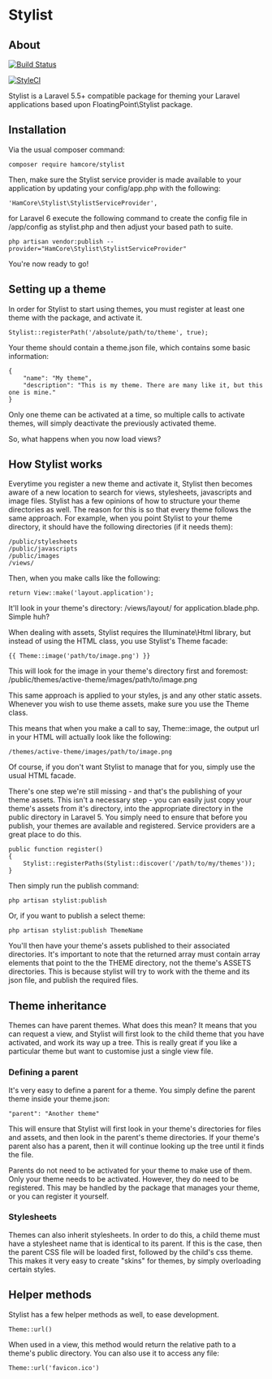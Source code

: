 # Stylist
## About

[![Build Status](https://travis-ci.com/hamcore/stylist.svg?branch=master)](https://travis-ci.com/hamcore/stylist)

[![StyleCI](https://github.styleci.io/repos/329668210/shield?branch=master)](https://github.styleci.io/repos/329668210?branch=master)


Stylist is a Laravel 5.5+ compatible package for theming your Laravel applications based upon FloatingPoint\Stylist package.

## Installation

Via the usual composer command:

    composer require hamcore/stylist

Then, make sure the Stylist service provider is made available to your application by updating your config/app.php with the following:

    'HamCore\Stylist\StylistServiceProvider',

for Laravel 6 execute the following command to create the config file in /app/config as stylist.php and then adjust your based path to suite.

 `php artisan vendor:publish --provider="HamCore\Stylist\StylistServiceProvider"`

You're now ready to go!

## Setting up a theme

In order for Stylist to start using themes, you must register at least one theme with the package, and activate it.

    Stylist::registerPath('/absolute/path/to/theme', true);

Your theme should contain a theme.json file, which contains some basic information:

    {
        "name": "My theme",
        "description": "This is my theme. There are many like it, but this one is mine."
    }

Only one theme can be activated at a time, so multiple calls to activate themes, will simply deactivate the previously activated theme.

So, what happens when you now load views?

## How Stylist works

Everytime you register a new theme and activate it, Stylist then becomes aware of a new location to search for views, stylesheets,
javascripts and image files. Stylist has a few opinions of how to structure your theme directories as well. The reason for this is
so that every theme follows the same approach. For example, when you point Stylist to your theme directory, it should have the
following directories (if it needs them):

    /public/stylesheets
    /public/javascripts
    /public/images
    /views/

Then, when you make calls like the following:

    return View::make('layout.application');

It'll look in your theme's directory: /views/layout/ for application.blade.php. Simple huh?

When dealing with assets, Stylist requires the Illuminate\Html library, but instead of using the HTML class, you use Stylist's Theme facade:

    {{ Theme::image('path/to/image.png') }}

This will look for the image in your theme's directory first and foremost: /public/themes/active-theme/images/path/to/image.png

This same approach is applied to your styles, js and any other static assets. Whenever you wish to use theme assets, make sure you use the Theme class.

This means that when you make a call to say, Theme::image, the output url in your HTML will actually look like the following:

    /themes/active-theme/images/path/to/image.png

Of course, if you don't want Stylist to manage that for you, simply use the usual HTML facade.

There's one step we're still missing - and that's the publishing of your theme assets. This isn't a necessary step - you can easily
just copy your theme's assets from it's directory, into the appropriate directory in the public directory in Laravel 5. You simply
need to ensure that before you publish, your themes are available and registered. Service providers are a great place to do this.

    public function register()
    {
        Stylist::registerPaths(Stylist::discover('/path/to/my/themes'));    
    }

Then simply run the publish command:

    php artisan stylist:publish

Or, if you want to publish a select theme:

    php artisan stylist:publish ThemeName

You'll then have your theme's assets published to their associated directories. It's important to note that the returned array must
contain array elements that point to the the THEME directory, not the theme's ASSETS directories. This is because stylist will try
to work with the theme and its json file, and publish the required files.

## Theme inheritance

Themes can have parent themes. What does this mean? It means that you can request a view, and Stylist will first look to the child
theme that you have activated, and work its way up a tree. This is really great if you like a particular theme but want to customise
just a single view file.

### Defining a parent

It's very easy to define a parent for a theme. You simply define the parent theme inside your theme.json:

    "parent": "Another theme"

This will ensure that Stylist will first look in your theme's directories for files and assets, and then look in the parent's theme
directories. If your theme's parent also has a parent, then it will continue looking up the tree until it finds the file.

Parents do not need to be activated for your theme to make use of them. Only your theme needs to be activated. However, they do need
to be registered. This may be handled by the package that manages your theme, or you can register it yourself.

### Stylesheets

Themes can also inherit stylesheets. In order to do this, a child theme must have a stylesheet name that is identical to its parent. If
this is the case, then the parent CSS file will be loaded first, followed by the child's css theme. This makes it very easy to create
"skins" for themes, by simply overloading certain styles.

## Helper methods

Stylist has a few helper methods as well, to ease development.

    Theme::url()

When used in a view, this method would return the relative path to a theme's public directory. You can also use it to access any file:

    Theme::url('favicon.ico')
